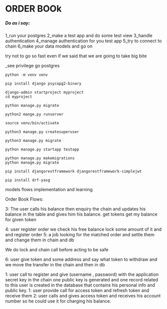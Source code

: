 # ORDER BOOk


##### Do as i say:
1_run your postgres
2_make a test app and do some test view
3_handle authentication
4_manage authentication for you test app
5_try to connect to chain
6_make your data models and go on

try not to go so fast even if we said that we are going to take big bite


_see privilege go postgres


```
python -m venv venv
```

```
pip install django psycopg2-binary

```


```
django-admin startproject myproject
cd myproject

```


```
python manage.py migrate

```

```
python2 mange.py runserver
```

```
source venv/bin/activate
```


```
python3 manage.py createsuperuser

```

```
python3 manage.py migrate
```


```
python manage.py startapp testapp

```

```
python manage.py makemigrations
python manage.py migrate

```



```
pip install djangorestframework djangorestframework-simplejwt

```



```
pip install drf-yasg

```



models
flows
implementation and learning

Order Book Flows:




3: The user calls his balance then enquiry the chain and updates his balance in the table and gives him his balance.
get tokens
get my balance for given token



4: user register order we check his free balance lock some amount of it and and register order
5: a job looking for the matched order and settle them and change them in chain and db

We do lock and chain call before acting to be safe



6: user give token and some address and say what token to withdraw and we move the transfer in the chain and then in db

1: user call to register and give (username , password) with the application secret key in the chain one public key is generated and one record related to this user is created in the database that contains his personal info and public key.
1: user provide call for access token and refresh token and receive them
2: user calls and gives access token and receives his account number so he could use it for charging his balance.


